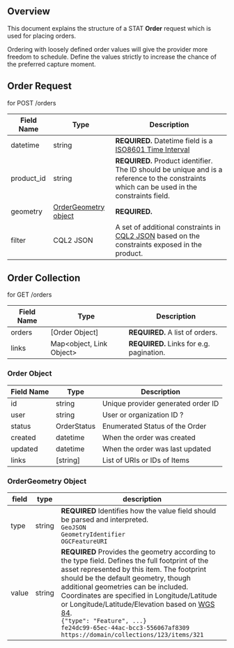 ## Overview

This document explains the structure of a STAT **Order** request which is used for placing orders. 

Ordering with loosely defined order values will give the provider more freedom to schedule. Define the values strictly to increase the chance of the preferred capture moment.

## Order Request

for POST /orders

| Field Name | Type                                                                       | Description |
| ---------- | -------------------------------------------------------------------------- | ----------- |
| datetime       | string                                                                     | **REQUIRED.** Datetime field is a [ISO8601 Time Interval](https://en.wikipedia.org/wiki/ISO_8601#Time_intervals) |
| product_id         | string                                                                     | **REQUIRED.** Product identifier. The ID should be unique and is a reference to the constraints which can be used in the constraints field. |
| geometry   | [OrderGeometry object](#ordergeometry-object) | **REQUIRED.** |
| filter | CQL2 JSON | A set of additional constraints in [CQL2 JSON](https://docs.ogc.org/DRAFTS/21-065.html) based on the constraints exposed in the product. |

## Order Collection

for GET /orders

| Field Name | Type                      | Description |
| ---------- | ------------------------- | ----------- |
| orders     | \[Order Object\]          | **REQUIRED.** A list of orders. |
| links      | Map\<object, Link Object> | **REQUIRED.** Links for e.g. pagination. |

### Order Object

| Field Name | Type | Description |
| ---------- | ---- | ----------- |
| id   | string | Unique provider generated order ID |
| user | string | User or organization ID ? |
| status | OrderStatus | Enumerated Status of the Order |
| created | datetime | When the order was created |
| updated | datetime | When the order was last updated |
| links    | [string] | List of URIs or IDs of Items |

### OrderGeometry Object

| field | type | description |
|-----|------|------------|
| type | string | **REQUIRED** Identifies how the value field should be parsed and interpreted.<br />`GeoJSON`<br />`GeometryIdentifier`<br />`OGCFeatureURI` |
| value | string | **REQUIRED** Provides the geometry according to the type field. Defines the full footprint of the asset represented by this item. The footprint should be the default geometry, though additional geometries can be included. Coordinates are specified in Longitude/Latitude or Longitude/Latitude/Elevation based on [WGS 84](http://www.opengis.net/def/crs/OGC/1.3/CRS84).<br />`{"type": "Feature", ...}`<br />`fe24dc99-65ec-44ac-bcc3-556067af8309`<br />`https://domain/collections/123/items/321` |
